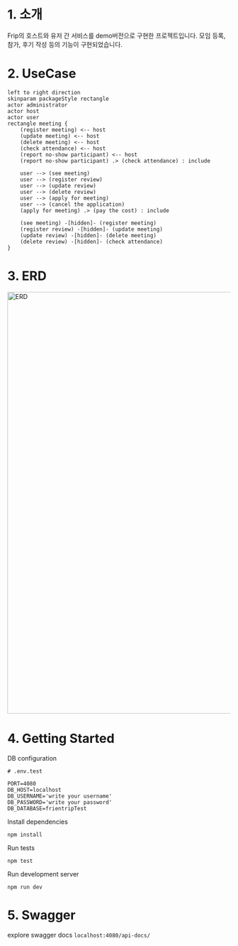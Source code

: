 # 1. 소개
Frip의 호스트와 유저 간 서비스를 demo버전으로 구현한 프로젝트입니다. 모임 등록, 참가, 후기 작성 등의 기능이 구현되었습니다.

# 2. UseCase
```plantuml
left to right direction
skinparam packageStyle rectangle
actor administrator
actor host
actor user
rectangle meeting {
    (register meeting) <-- host
    (update meeting) <-- host
    (delete meeting) <-- host
    (check attendance) <-- host
    (report no-show participant) <-- host
    (report no-show participant) .> (check attendance) : include

    user --> (see meeting)
    user --> (register review)
    user --> (update review)
    user --> (delete review)
    user --> (apply for meeting)
    user --> (cancel the application)
    (apply for meeting) .> (pay the cost) : include

    (see meeting) -[hidden]- (register meeting)
    (register review) -[hidden]- (update meeting)
    (update review) -[hidden]- (delete meeting)
    (delete review) -[hidden]- (check attendance)
}
```
# 3. ERD
<img width="950" alt="ERD" src="https://user-images.githubusercontent.com/54763136/105135807-f3ff8100-5b33-11eb-99ac-79217ed51d7a.png">

# 4. Getting Started

DB configuration
```
# .env.test

PORT=4080
DB_HOST=localhost
DB_USERNAME='write your username'
DB_PASSWORD='write your password'
DB_DATABASE=frientripTest
```

Install dependencies

    npm install

Run tests

    npm test    

Run development server

    npm run dev

# 5. Swagger

explore swagger docs
`localhost:4080/api-docs/`
